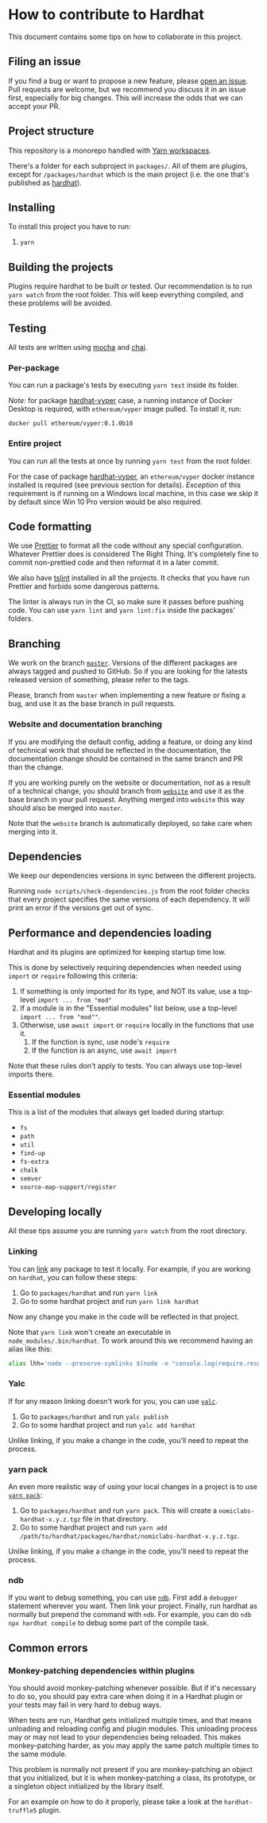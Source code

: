 # How to contribute to Hardhat

This document contains some tips on how to collaborate in this project.

## Filing an issue

If you find a bug or want to propose a new feature, please [open an issue](https://github.com/nomiclabs/hardhat/issues/new). Pull requests are welcome, but we recommend you discuss it in an issue first, especially for big changes. This will increase the odds that we can accept your PR.

## Project structure

This repository is a monorepo handled with [Yarn workspaces](https://classic.yarnpkg.com/en/docs/workspaces/).

There's a folder for each subproject in `packages/`. All of them are plugins, except for `/packages/hardhat` which
is the main project (i.e. the one that's published as [hardhat](https://npmjs.com/package/hardhat)).

## Installing

To install this project you have to run:

1. `yarn`

## Building the projects

Plugins require hardhat to be built or tested. Our recommendation is to run `yarn watch` from the root folder.
This will keep everything compiled, and these problems will be avoided.

## Testing

All tests are written using [mocha](https://mochajs.org) and [chai](https://www.chaijs.com).

### Per-package
You can run a package's tests by executing `yarn test` inside its folder.

_Note_: for package [hardhat-vyper](./packages/hardhat-vyper) case, a running instance of Docker Desktop is required, with `ethereum/vyper` image pulled. To install it, run:
```
docker pull ethereum/vyper:0.1.0b10
```

### Entire project
You can run all the tests at once by running `yarn test` from the root folder.

For the case of package [hardhat-vyper](./packages/hardhat-vyper), an `ethereum/vyper` docker instance installed is required (see previous section for details). _Exception_ of this requirement is if running on a Windows local machine, in this case we skip it by default since Win 10 Pro version would be also required.

## Code formatting

We use [Prettier](https://prettier.io/) to format all the code without any special configuration. Whatever Prettier does
is considered The Right Thing. It's completely fine to commit non-prettied code and then reformat it in a later commit.

We also have [tslint](https://palantir.github.io/tslint/) installed in all the projects. It checks that you have run
Prettier and forbids some dangerous patterns.

The linter is always run in the CI, so make sure it passes before pushing code. You can use `yarn lint` and
`yarn lint:fix` inside the packages' folders.

## Branching

We work on the branch [`master`](https://github.com/nomiclabs/hardhat/tree/master). Versions of the different packages
are always tagged and pushed to GitHub. So if you are looking for the latests released version of something, please 
refer to the tags.

Please, branch from `master` when implementing a new feature or fixing a 
bug, and use it as the base branch in pull requests.

### Website and documentation branching

If you are modifying the default config, adding a feature, or doing any kind of
technical work that should be reflected in the documentation, the documentation
change should be contained in the same branch and PR than the change.

If you are working purely on the website or documentation, not as a result of
a technical change, you should branch from [`website`](https://github.com/nomiclabs/hardhat/tree/website)
and use it as the base branch in your pull request. Anything merged into 
`website` this way should also be merged into `master`.

Note that the `website` branch is automatically deployed, so take care when 
merging into it.

## Dependencies

We keep our dependencies versions in sync between the different projects.

Running `node scripts/check-dependencies.js` from the root folder checks that every project specifies the same versions
of each dependency. It will print an error if the versions get out of sync.

## Performance and dependencies loading

Hardhat and its plugins are optimized for keeping startup time low.

This is done by selectively requiring dependencies when needed using `import` or `require` following this criteria:

1. If something is only imported for its type, and NOT its value, use a top-level `import ... from "mod"`
1. If a module is in the "Essential modules" list below, use a top-level `import ... from "mod""`.
1. Otherwise, use `await import` or `require` locally in the functions that use it.
   1. If the function is sync, use node's `require`
   2. If the function is an async, use `await import`

Note that these rules don't apply to tests. You can always use top-level imports there.

### Essential modules

This is a list of the modules that always get loaded during startup:

- `fs`
- `path`
- `util`
- `find-up`
- `fs-extra`
- `chalk`
- `semver`
- `source-map-support/register`

## Developing locally

All these tips assume you are running `yarn watch` from the root directory.

### Linking

You can [link](https://classic.yarnpkg.com/en/docs/cli/link/) any package to test it locally. For example, if you are working on
`hardhat`, you can follow these steps:

1. Go to `packages/hardhat` and run `yarn link`
2. Go to some hardhat project and run `yarn link hardhat`

Now any change you make in the code will be reflected in that project.

Note that `yarn link` won't create an executable in `node_modules/.bin/hardhat`. To work around this we recommend
having an alias like this:

```bash
alias lhh='node --preserve-symlinks $(node -e "console.log(require.resolve(\"hardhat/internal/cli/cli.js\"))")'
```

### Yalc

If for any reason linking doesn't work for you, you can use [`yalc`](https://github.com/whitecolor/yalc).

1. Go to `packages/hardhat` and run `yalc publish`
2. Go to some hardhat project and run `yalc add hardhat`

Unlike linking, if you make a change in the code, you'll need to repeat the process.

### yarn pack

An even more realistic way of using your local changes in a project is to use [`yarn pack`](https://classic.yarnpkg.com/en/docs/cli/pack/):

1. Go to `packages/hardhat` and run `yarn pack`. This will create a `nomiclabs-hardhat-x.y.z.tgz` file in that directory.
2. Go to some hardhat project and run `yarn add /path/to/hardhat/packages/hardhat/nomiclabs-hardhat-x.y.z.tgz`.

Unlike linking, if you make a change in the code, you'll need to repeat the process.

### ndb

If you want to debug something, you can use [`ndb`](https://github.com/GoogleChromeLabs/ndb). First add a `debugger`
statement wherever you want. Then link your project. Finally, run hardhat as normally but prepend the command with
`ndb`. For example, you can do `ndb npx hardhat compile` to debug some part of the compile task.

## Common errors

### Monkey-patching dependencies within plugins

You should avoid monkey-patching whenever possible. But if it's necessary to do so, you should pay extra care when doing
it in a Hardhat plugin or your tests may fail in very hard to debug ways.

When tests are run, Hardhat gets initialized multiple times, and that means unloading and reloading config and plugin
modules. This unloading process may or may not lead to your dependencies being reloaded. This makes monkey-patching 
harder, as you may apply the same patch multiple times to the same module.

This problem is normally not present if you are monkey-patching an object that you initialized, but it is when 
monkey-patching a class, its prototype, or a singleton object initialized by the library itself.

For an example on how to do it properly, please take a look at the `hardhat-truffle5` plugin.
